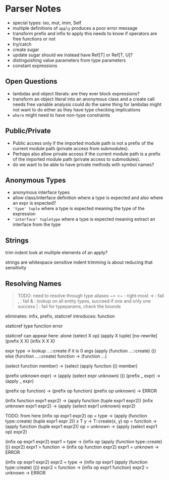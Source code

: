 # Parser Notes

* special types: iso, mut, imm, Self
* multiple definitions of `apply` produces a poor error message
* transform prefix and infix to apply
  this needs to know if operators are free functions or not
* try/catch
* create sugar
* update sugar
  should we instead have Ref[T] or Ref[T, U]?
* distinguishing value parameters from type parameters
* constant expressions

## Open Questions

* lambdas and object literals: are they ever block expressions?
* transform an object literal into an anonymous class and a create call
  needs free variable analysis
  could do the same thing for lambdas
  might not want to do either as they have type checking implications
* `where` might need to have non-type constraints

## Public/Private

* Public access only if the imported module path is not a prefix of the current module path (private access from submodules).
* Perhaps also allow private access if the current module path is a prefix of the imported module path (private access to submodules).
* do we want to be able to have private methods with symbol names?

## Anonymous Types

* anonymous interface types
* allow class/interface definition where a type is expected
  and also where an expr is expected?
* `'type' tuple` where a type is expected
  meaning the type of the expression
* `'interface' tupletype` where a type is expected
  meaning extract an interface from the type

## Strings

trim indent
  look at multiple elements of an apply?

strings are whitespace sensitive
  indent trimming is about reducing that sensitivity

## Resolving Names

> TODO: need to resolve through type aliases
~> <~ : right-most
-> : fail
, : fail
& : lookup on all entity types, succeed if one and only one success
| : fail
for typeparams, check the bounds

eliminates: infix, prefix, staticref
introduces: function

staticref
  type
  function
  error

staticref can appear here:
  alone
  (select X op)
  (apply X tuple) [no-rewrite]
  (prefix X X)
  (infix X X X)

expr
  type ->
    lookup ...::create
    if it is 0 args
      (apply (function ...::create) ())
    else
      (function ...::create)
  function -> (function ...)

(select function member)
  ->
  (select (apply function ()) member)

(prefix unknown expr)
  ->
  (apply (select expr unknown) ())
(prefix _ expr)
  ->
  (apply _ expr)

(prefix op function)
  ->
  (prefix op function)
(prefix op unknown)
  -> ERROR

(infix function expr1 expr2)
  ->
  (apply function (tuple <unpack>expr1 <unpack>expr2))
(infix unknown expr1 expr2)
  ->
  (apply (select expr1 unknown) expr2)

TODO: from here
(infix op expr1 expr2)
  op = type -> (apply (function type::create) (tuple expr1 expr 2))
    x T y -> T::create(x, y)
  op = function -> (apply function (tuple expr1 expr2))
  op = unknown -> (apply (select expr1 op) expr2)

(infix op expr1 expr2)
  expr1 = type -> (infix op (apply (function type::create) ()) expr2)
  expr1 = function -> (infix op function expr2)
  expr1 = unknown -> ERROR

(infix op expr1 expr2)
  expr2 = type -> (infix op expr1 (apply (function type::create) ()))
  expr2 = function -> (infix op expr1 function)
  expr2 = unknown -> ERROR
